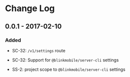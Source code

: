 # Change Log

## 0.0.1 - 2017-02-10

### Added

-   SC-32: `/v1/settings` route

-   SC-32: Support for `@blinkmobile/server-cli` settings

-   SS-2: project scope to `@blinkmobile/server-cli` settings
